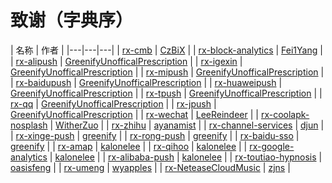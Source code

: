 # 致谢（字典序）

| 名称 | 作者 |
|---|---|---|
| [rx-cmb](https://github.com/CzBiX/rx-cmb) | [CzBiX](https://github.com/CzBiX) |
| [rx-block-analytics](https://github.com/Fei1Yang/rx-block-analytics) | [Fei1Yang](https://github.com/Fei1Yang) |
| [rx-alipush](https://github.com/GreenifyUnofficalPrescription/rx-alipush) | [GreenifyUnofficalPrescription](https://github.com/GreenifyUnofficalPrescription) |
| [rx-igexin](https://github.com/GreenifyUnofficalPrescription/rx-igexin) | [GreenifyUnofficalPrescription](https://github.com/GreenifyUnofficalPrescription) |
| [rx-mipush](https://github.com/GreenifyUnofficalPrescription/rx-mipush) | [GreenifyUnofficalPrescription](https://github.com/GreenifyUnofficalPrescription) |
| [rx-baidupush](https://github.com/GreenifyUnofficalPrescription/rx-baidupush) | [GreenifyUnofficalPrescription](https://github.com/GreenifyUnofficalPrescription) |
| [rx-huaweipush](https://github.com/GreenifyUnofficalPrescription/rx-huaweipush) | [GreenifyUnofficalPrescription](https://github.com/GreenifyUnofficalPrescription) |
| [rx-tpush](https://github.com/GreenifyUnofficalPrescription/rx-tpush) | [GreenifyUnofficalPrescription](https://github.com/GreenifyUnofficalPrescription) |
| [rx-qq](https://github.com/GreenifyUnofficalPrescription/rx-qq) | [GreenifyUnofficalPrescription](https://github.com/GreenifyUnofficalPrescription) |
| [rx-jpush](https://github.com/GreenifyUnofficalPrescription/rx-jpush) | [GreenifyUnofficalPrescription](https://github.com/GreenifyUnofficalPrescription) |
| [rx-wechat](https://github.com/LeeReindeer/rx-wechat) | [LeeReindeer](https://github.com/LeeReindeer) |
| [rx-coolapk-nosplash](https://github.com/WitherZuo/rx-coolapk-nosplash) | [WitherZuo](https://github.com/WitherZuo) |
| [rx-zhihu](https://github.com/ayanamist/rx-zhihu) | [ayanamist](https://github.com/ayanamist) |
| [rx-channel-services](https://github.com/djun/rx-channel-services) | [djun](https://github.com/djun) |
| [rx-xinge-push](https://github.com/greenify/rx-xinge-push) | [greenify](https://github.com/greenify) |
| [rx-rong-push](https://github.com/greenify/rx-rong-push) | [greenify](https://github.com/greenify) |
| [rx-baidu-sso](https://github.com/greenify/rx-baidu-sso) | [greenify](https://github.com/greenify) |
| [rx-amap](https://github.com/kalonelee/rx-amap) | [kalonelee](https://github.com/kalonelee) |
| [rx-qihoo](https://github.com/kalonelee/rx-qihoo) | [kalonelee](https://github.com/kalonelee) |
| [rx-google-analytics](https://github.com/kalonelee/rx-google-analytics) | [kalonelee](https://github.com/kalonelee) |
| [rx-alibaba-push](https://github.com/kalonelee/rx-alibaba-push) | [kalonelee](https://github.com/kalonelee) |
| [rx-toutiao-hypnosis](https://github.com/oasisfeng/rx-toutiao-hypnosis) | [oasisfeng](https://github.com/oasisfeng) |
| [rx-umeng](https://github.com/wyapples/rx-umeng) | [wyapples](https://github.com/wyapples) |
| [rx-NeteaseCloudMusic](https://github.com/zjns/rx-NeteaseCloudMusic) | [zjns](https://github.com/zjns) |
